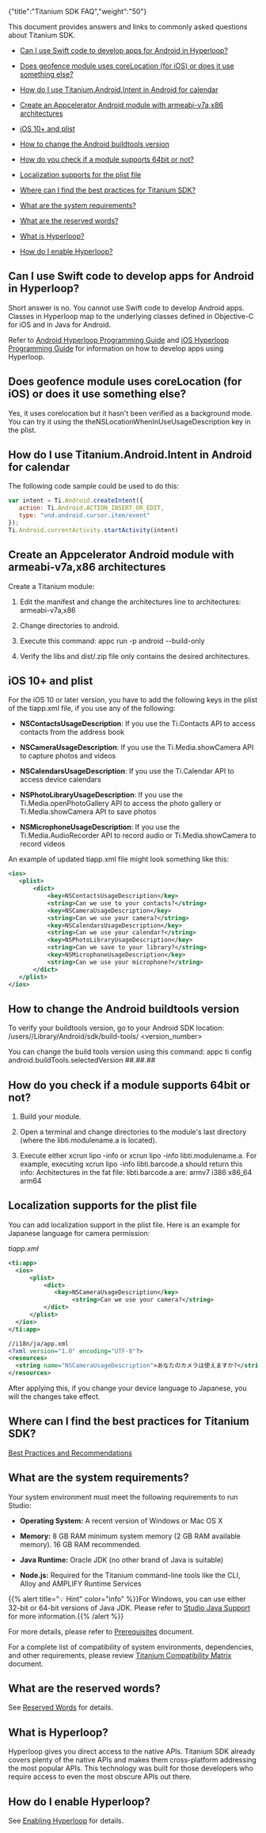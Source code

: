 {"title":"Titanium SDK FAQ","weight":"50"}

This document provides answers and links to commonly asked questions about Titanium SDK.

* [Can I use Swift code to develop apps for Android in Hyperloop?](#can-i-use-swift-code-to-develop-apps-for-android-in-hyperloop?)

* [Does geofence module uses coreLocation (for iOS) or does it use something else?](#does-geofence-module-uses-corelocation-for-ios-or-does-it-use-something-else?)

* [How do I use Titanium.Android.Intent in Android for calendar](#how-do-i-use-titanium.android.intent-in-android-for-calendar)

* [Create an Appcelerator Android module with armeabi-v7a,x86 architectures](#create-an-appcelerator-android-module-with-armeabi-v7a,x86-architectures)

* [iOS 10+ and plist](#iOS10+andplist)

* [How to change the Android buildtools version](#how-to-change-the-android-buildtools-version)

* [How do you check if a module supports 64bit or not?](#how-do-you-check-if-a-module-supports-64bit-or-not?)

* [Localization supports for the plist file](#localization-supports-for-the-plist-file)

* [Where can I find the best practices for Titanium SDK?](#where-can-i-find-the-best-practices-for-titanium-sdk?)

* [What are the system requirements?](#what-are-the-system-requirements?)

* [What are the reserved words?](#what-are-the-reserved-words?)

* [What is Hyperloop?](#what-is-hyperloop?)

* [How do I enable Hyperloop?](#how-do-i-enable-hyperloop?)

## Can I use Swift code to develop apps for Android in Hyperloop?

Short answer is no. You cannot use Swift code to develop Android apps. Classes in Hyperloop map to the underlying classes defined in Objective-C for iOS and in Java for Android.

Refer to [Android Hyperloop Programming Guide](/docs/appc/Titanium_SDK/Titanium_SDK_Guide/Hyperloop/Hyperloop_Guides/Android_Hyperloop_Programming_Guide/) and [iOS Hyperloop Programming Guide](/docs/appc/Titanium_SDK/Titanium_SDK_Guide/Hyperloop/Hyperloop_Guides/iOS_Hyperloop_Programming_Guide/) for information on how to develop apps using Hyperloop.

## Does geofence module uses coreLocation (for iOS) or does it use something else?

Yes, it uses corelocation but it hasn't been verified as a background mode. You can try it using the theNSLocationWhenInUseUsageDescription key in the plist.

## How do I use Titanium.Android.Intent in Android for calendar

The following code sample could be used to do this:

```javascript
var intent = Ti.Android.createIntent({
   action: Ti.Android.ACTION_INSERT_OR_EDIT,
   type: "vnd.android.cursor.item/event"
});
Ti.Android.currentActivity.startActivity(intent)
```

## Create an Appcelerator Android module with armeabi-v7a,x86 architectures

Create a Titanium module:

1. Edit the manifest and change the architectures line to architectures: armeabi-v7a,x86

2. Change directories to android.

3. Execute this command: appc run -p android --build-only

4. Verify the libs and dist/<whatever>.zip file only contains the desired architectures.

## iOS 10+ and plist

For the iOS 10 or later version, you have to add the following keys in the plist of the tiapp.xml file, if you use any of the following:

* **NSContactsUsageDescription**: If you use the Ti.Contacts API to access contacts from the address book

* **NSCameraUsageDescription**: If you use the Ti.Media.showCamera API to capture photos and videos

* **NSCalendarsUsageDescription**: If you use the Ti.Calendar API to access device calendars

* **NSPhotoLibraryUsageDescription**: If you use the Ti.Media.openPhotoGallery API to access the photo gallery or Ti.Media.showCamera API to save photos

* **NSMicrophoneUsageDescription**: If you use the Ti.Media.AudioRecorder API to record audio or Ti.Media.showCamera to record videos

An example of updated tiapp.xml file might look something like this:

```xml
<ios>
   <plist>
       <dict>
           <key>NSContactsUsageDescription</key>
           <string>Can we use to your contacts?</string>
           <key>NSCameraUsageDescription</key>
           <string>Can we use your camera?</string>
           <key>NSCalendarsUsageDescription</key>
           <string>Can we use your calendar?</string>
           <key>NSPhotoLibraryUsageDescription</key>
           <string>Can we save to your library?</string>
           <key>NSMicrophoneUsageDescription</key>
           <string>Can we use your microphone?</string>
       </dict>
   </plist>
</ios>
```

## How to change the Android buildtools version

To verify your buildtools version, go to your Android SDK location: /users/<user>/Library/Android/sdk/build-tools/ <version\_number>

You can change the build tools version using this command: appc ti config android.buildTools.selectedVersion ##.##.##

## How do you check if a module supports 64bit or not?

1. Build your module.

2. Open a terminal and change directories to the module's last directory (where the libti.modulename.a is located).

3. Execute either xcrun lipo -info or xcrun lipo -info libti.modulename.a. For example, executing xcrun lipo -info libti.barcode.a should return this info: Architectures in the fat file: libti.barcode.a are: armv7 i386 x86\_64 arm64

## Localization supports for the plist file

You can add localization support in the plist file. Here is an example for Japanese language for camera permission:

*tiapp.xml*

```xml
<ti:app>
  <ios>
      <plist>
          <dict>
             <key>NSCameraUsageDescription</key>
                  <string>Can we use your camera?</string>
          </dict>
      </plist>
  </ios>
</ti:app>

//i18n/ja/app.xml
<?xml version="1.0" encoding="UTF-8"?>
<resources>
  <string name="NSCameraUsageDescription">あなたのカメラは使えますか?</string>
</resources>
```

After applying this, if you change your device language to Japanese, you will the changes take effect.

## Where can I find the best practices for Titanium SDK?

[Best Practices and Recommendations](/docs/appc/Titanium_SDK/Titanium_SDK_Guide/Best_Practices_and_Recommendations/)

## What are the system requirements?

Your system environment must meet the following requirements to run Studio:

* **Operating System:** A recent version of Windows or Mac OS X

* **Memory:** 8 GB RAM minimum system memory (2 GB RAM available memory). 16 GB RAM recommended.

* **Java Runtime:** Oracle JDK (no other brand of Java is suitable)

* **Node.js:** Required for the Titanium command-line tools like the CLI, Alloy and AMPLIFY Runtime Services

{{% alert title="💡 Hint" color="info" %}}For Windows, you can use either 32-bit or 64-bit versions of Java JDK. Please refer to [Studio Java Support](/docs/appc/Titanium_SDK/Titanium_SDK_Getting_Started/Installation_and_Configuration/Titanium_Compatibility_Matrix/Studio_Java_Support/) for more information.{{% /alert %}}

For more details, please refer to [Prerequisites](/docs/appc/Titanium_SDK/Titanium_SDK_Getting_Started/Prerequisites/) document.

For a complete list of compatibility of system environments, dependencies, and other requirements, please review [Titanium Compatibility Matrix](/docs/appc/Titanium_SDK/Titanium_SDK_Getting_Started/Installation_and_Configuration/Titanium_Compatibility_Matrix/) document.

## What are the reserved words?

See [Reserved Words](/docs/appc/Titanium_SDK/Titanium_SDK_Guide/Best_Practices_and_Recommendations/Reserved_Words/) for details.

## What is Hyperloop?

Hyperloop gives you direct access to the native APIs. Titanium SDK already covers plenty of the native APIs and makes them cross-platform addressing the most popular APIs. This technology was built for those developers who require access to even the most obscure APIs out there.

## How do I enable Hyperloop?

See [Enabling Hyperloop](/docs/appc/Titanium_SDK/Titanium_SDK_Guide/Hyperloop/Enabling_Hyperloop/) for details.
